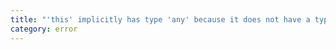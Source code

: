 ```yaml
---
title: "'this' implicitly has type 'any' because it does not have a type annotation."
category: error
---
```

